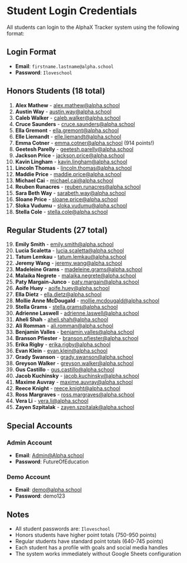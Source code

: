 # Student Login Credentials

All students can login to the AlphaX Tracker system using the following format:

## Login Format
- **Email**: `firstname.lastname@alpha.school`
- **Password**: `Iloveschool`

## Honors Students (18 total)
1. **Alex Mathew** - alex.mathew@alpha.school
2. **Austin Way** - austin.way@alpha.school  
3. **Caleb Walker** - caleb.walker@alpha.school
4. **Cruce Saunders** - cruce.saunders@alpha.school
5. **Ella Gremont** - ella.gremont@alpha.school
6. **Elle Liemandt** - elle.liemandt@alpha.school
7. **Emma Cotner** - emma.cotner@alpha.school (914 points!)
8. **Geetesh Parelly** - geetesh.parelly@alpha.school
9. **Jackson Price** - jackson.price@alpha.school
10. **Kavin Lingham** - kavin.lingham@alpha.school
11. **Lincoln Thomas** - lincoln.thomas@alpha.school
12. **Maddie Price** - maddie.price@alpha.school
13. **Michael Cai** - michael.cai@alpha.school
14. **Reuben Runacres** - reuben.runacres@alpha.school
15. **Sara Beth Way** - sarabeth.way@alpha.school
16. **Sloane Price** - sloane.price@alpha.school
17. **Sloka Vudumu** - sloka.vudumu@alpha.school
18. **Stella Cole** - stella.cole@alpha.school

## Regular Students (27 total)
19. **Emily Smith** - emily.smith@alpha.school
20. **Lucia Scaletta** - lucia.scaletta@alpha.school
21. **Tatum Lemkau** - tatum.lemkau@alpha.school
22. **Jeremy Wang** - jeremy.wang@alpha.school
23. **Madeleine Grams** - madeleine.grams@alpha.school
24. **Malaika Negrete** - malaika.negrete@alpha.school
25. **Paty Margain-Junco** - paty.margain@alpha.school
26. **Aoife Huey** - aoife.huey@alpha.school
27. **Ella Dietz** - ella.dietz@alpha.school
28. **Mollie Anne McDougald** - mollie.mcdougald@alpha.school
29. **Stella Grams** - stella.grams@alpha.school
30. **Adrienne Laswell** - adrienne.laswell@alpha.school
31. **Aheli Shah** - aheli.shah@alpha.school
32. **Ali Romman** - ali.romman@alpha.school
33. **Benjamin Valles** - benjamin.valles@alpha.school
34. **Branson Pfiester** - branson.pfiester@alpha.school
35. **Erika Rigby** - erika.rigby@alpha.school
36. **Evan Klein** - evan.klein@alpha.school
37. **Grady Swanson** - grady.swanson@alpha.school
38. **Greyson Walker** - greyson.walker@alpha.school
39. **Gus Castillo** - gus.castillo@alpha.school
40. **Jacob Kuchinsky** - jacob.kuchinsky@alpha.school
41. **Maxime Auvray** - maxime.auvray@alpha.school
42. **Reece Knight** - reece.knight@alpha.school
43. **Ross Margraves** - ross.margraves@alpha.school
44. **Vera Li** - vera.li@alpha.school
45. **Zayen Szpitalak** - zayen.szpitalak@alpha.school

## Special Accounts

### Admin Account
- **Email**: Admin@Alpha.school
- **Password**: FutureOfEducation

### Demo Account
- **Email**: demo@alpha.school
- **Password**: demo123

## Notes
- All student passwords are: `Iloveschool`
- Honors students have higher point totals (750-950 points)
- Regular students have standard point totals (640-745 points)
- Each student has a profile with goals and social media handles
- The system works immediately without Google Sheets configuration
